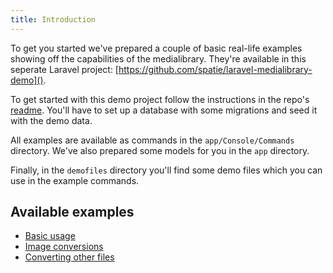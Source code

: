 ```yaml
---
title: Introduction
---
```


To get you started we've prepared a couple of basic real-life examples showing off the capabilities of the medialibrary.
 They're available in this seperate Laravel project: [https://github.com/spatie/laravel-medialibrary-demo]().

To get started with this demo project follow the instructions in the repo's [readme](https://github.com/spatie/laravel-medialibrary-demo/blob/master/README.md). You'll have to set up a database with some migrations and seed it with the demo data.

All examples are available as commands in the `app/Console/Commands` directory. We've also prepared some models for you in the `app` directory.

Finally, in the `demofiles` directory you'll find some demo files which you can use in the example commands.

## Available examples

- [Basic usage](https://docs.spatie.be/laravel-medialibrary/v5/tutorial/basic-usage)
- [Image conversions](https://docs.spatie.be/laravel-medialibrary/v5/tutorial/image-conversions)
- [Converting other files](https://docs.spatie.be/laravel-medialibrary/v5/tutorial/converting-other-files)
